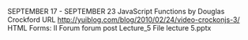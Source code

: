 SEPTEMBER 17 - SEPTEMBER 23
 JavaScript Functions by Douglas Crockford URL
http://yuiblog.com/blog/2010/02/24/video-crockonjs-3/
 HTML Forms: II Forum
forum post
 Lecture_5 File
lecture 5.pptx

